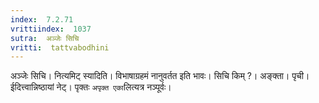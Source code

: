 ```yaml
---
index:  7.2.71
vrittiindex:  1037
sutra:  अञ्जेः सिचि
vritti:  tattvabodhini 
---
```


अञ्जेः सिचि। नित्यमिट् स्यादिति। विभाषाग्रहमं नानुवर्तत इति भावः। सिचि किम् ?। अङ्क्ता। पृची। ईदित्त्वान्निष्ठायां नेट्। पृक्तः `अपृक्त एका`लित्यत्र नञ्पूर्वः।

